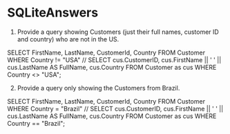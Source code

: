 # SQLiteAnswers

1. Provide a query showing Customers (just their full names, customer ID and country) who are not in the US.

SELECT FirstName, LastName, CustomerId, Country
 FROM Customer
 WHERE Country != "USA"
//
SELECT cus.CustomerID, cus.FirstName || ' ' || cus.LastName AS FullName, cus.Country FROM Customer as cus WHERE Country <> "USA";

 2. Provide a query only showing the Customers from Brazil.

  SELECT FirstName, LastName, CustomerId, Country
 FROM Customer
 WHERE Country = "Brazil"
 //
 SELECT cus.CustomerID, cus.FirstName || ' ' || cus.LastName AS FullName, cus.Country FROM Customer as cus WHERE Country == "Brazil";